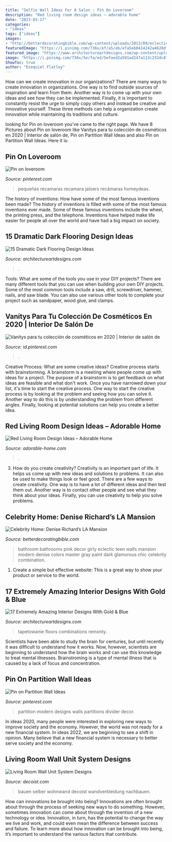 ```yaml
---
title: "Selfie Wall Ideas For A Salon : Pin On Loveroom"
description: "Red living room design ideas – adorable home"
date: "2023-03-17"
categories:
- "ideas"
tags: ["ideas"]
images:
- "http://betterdecoratingbible.com/wp-content/uploads/2013/09/eclectic-bathroom.jpg"
featuredImage: "https://i.pinimg.com/736x/ef/a5/eb/efa5eb8414242a4828dff217316ebadd.jpg"
featured_image: "https://www.architectureartdesigns.com/wp-content/uploads/2016/03/9-24.jpg"
image: "https://i.pinimg.com/736x/5e/fa/ed/5efaed2a591ad247a113c232dc87b9e2.jpg"
ShowToc: true
author: "Ezequiel Flatley"
---
```



How can we create innovation in our organizations?
There are many ways to create innovation in organizations. One way is to find outside sources of inspiration and learn from them. Another way is to come up with your own ideas and see how they can be implemented. Finally, it is important to constantly resist the urge to simply copy others and instead be creative and innovative yourself. These three methods can help a organization create innovation while maintaining its traditions and culture.

	

		
looking for Pin on loveroom you've came to the right page. We have 8 Pictures about Pin on loveroom like Vanitys para tu colección de cosméticos en 2020 | Interior de salón de, Pin on Partition Wall Ideas and also Pin on Partition Wall Ideas. Here it is:
		
    
## Pin On Loveroom

<img loading=lazy src="https://i.pinimg.com/736x/b4/39/ff/b439ffba2513a14a615d3c751b3577bf.jpg" onerror="this.onerror=null;this.src='https://tse2.mm.bing.net/th?id=OIP.AqKc5x_WyOCjBFHT5WvwWwHaLG&amp;pid=15.1';" alt="Pin on loveroom">

_Source: pinterest.com_

>pequeñas recamaras recamara jaloers recámaras homeydeas. 

	

The history of inventions: How have some of the most famous inventions been made?
The history of inventions is filled with some of the most famous inventions ever made. Some of these famous inventions include the wheel, the printing press, and the telephone. Inventions have helped make life easier for people all over the world and have had a big impact on society.

    
## 15 Dramatic Dark Flooring Design Ideas

<img loading=lazy src="https://www.architectureartdesigns.com/wp-content/uploads/2015/03/141-1024x682.jpg" onerror="this.onerror=null;this.src='https://tse1.mm.bing.net/th?id=OIP.utPgSFx_97c3IAFpYt37SgHaE7&amp;pid=15.1';" alt="15 Dramatic Dark Flooring Design Ideas">

_Source: architectureartdesigns.com_

>. 

	

Tools: What are some of the tools you use in your DIY projects?
There are many different tools that you can use when building your own DIY projects. Some of the most common tools include a saw, drill, screwdriver, hammer, nails, and saw blade. You can also use various other tools to complete your project such as sandpaper, wood glue, and clamps.

    
## Vanitys Para Tu Colección De Cosméticos En 2020 | Interior De Salón De

<img loading=lazy src="https://i.pinimg.com/736x/5e/fa/ed/5efaed2a591ad247a113c232dc87b9e2.jpg" onerror="this.onerror=null;this.src='https://tse3.mm.bing.net/th?id=OIP.5Gf9xV_p_-TSp_IJYY1QKQHaLH&amp;pid=15.1';" alt="Vanitys para tu colección de cosméticos en 2020 | Interior de salón de">

_Source: id.pinterest.com_

>. 

	

Creative Process: What are some creative ideas?
Creative process starts with brainstorming. A brainstorm is a meeting where people come up with ideas for a project. The purpose of a brainstorm is to get feedback on what ideas are feasible and what don't work. Once you have narrowed down your list, it's time to start the creative process.
One way to start the creative process is by looking at the problem and seeing how you can solve it. Another way to do this is by understanding the problem from different angles. Finally, looking at potential solutions can help you create a better idea.

    
## Red Living Room Design Ideas – Adorable Home

<img loading=lazy src="https://adorable-home.com/wp-content/gallery/red-living-room-design-ideas/red-living-room-design-ideas-12.jpg" onerror="this.onerror=null;this.src='https://tse1.mm.bing.net/th?id=OIP.vuUFpUsg1a1YP0nbUBBe5wHaJ3&amp;pid=15.1';" alt="Red Living Room Design Ideas – Adorable Home">

_Source: adorable-home.com_

>. 

	

3. How do you create creativity?
Creativity is an important part of life. It helps us come up with new ideas and solutions to problems. It can also be used to make things look or feel good. There are a few ways to create creativity. One way is to have a lot of different ideas and then test them out. Another way is to contact other people and see what they think about your ideas. Finally, you can use creativity to help you solve problems.

    
## Celebrity Home: Denise Richard’s LA Mansion

<img loading=lazy src="http://betterdecoratingbible.com/wp-content/uploads/2013/09/eclectic-bathroom.jpg" onerror="this.onerror=null;this.src='https://tse4.mm.bing.net/th?id=OIP.Cdw6ZEgze2AftlxzAytQ5AHaLH&amp;pid=15.1';" alt="Celebrity Home: Denise Richard’s LA Mansion">

_Source: betterdecoratingbible.com_

>bathroom bathrooms pink decor girly eclectic teen walls mansion modern denise colors master gray paint dark glamorous chic celebrity combination. 

	

1. Create a simple but effective website: This is a great way to show your product or service to the world.

    
## 17 Extremely Amazing Interior Designs With Gold &amp; Blue

<img loading=lazy src="https://www.architectureartdesigns.com/wp-content/uploads/2016/03/9-24.jpg" onerror="this.onerror=null;this.src='https://tse2.mm.bing.net/th?id=OIP.EFrq-74LuyUQOVhcjwz92QHaFj&amp;pid=15.1';" alt="17 Extremely Amazing Interior Designs With Gold &amp; Blue">

_Source: architectureartdesigns.com_

>tapetowanie floors combinations remonty. 

	

Scientists have been able to study the brain for centuries, but until recently it was difficult to understand how it works. Now, however, scientists are beginning to understand how the brain works and can use this knowledge to treat mental illnesses. Brainstroming is a type of mental illness that is caused by a lack of focus and concentration.

    
## Pin On Partition Wall Ideas

<img loading=lazy src="https://i.pinimg.com/736x/ef/a5/eb/efa5eb8414242a4828dff217316ebadd.jpg" onerror="this.onerror=null;this.src='https://tse4.mm.bing.net/th?id=OIP.OYLxFqDWTQnmvcdbbAr5qgHaJ3&amp;pid=15.1';" alt="Pin on Partition Wall Ideas">

_Source: pinterest.com_

>partition modern designs walls partitions divider decor. 

	

In ideas 2020, many people were interested in exploring new ways to improve society and the economy. However, the world was not ready for a new financial system. In ideas 2022, we are beginning to see a shift in opinion. Many believe that a new financial system is necessary to better serve society and the economy.

    
## Living Room Wall Unit System Designs

<img loading=lazy src="https://cdn.decoist.com/wp-content/uploads/2014/05/Sleek-wall-mounted-shelves-and-closed-cabinets-make-up-the-living-room-wall-unit.jpg" onerror="this.onerror=null;this.src='https://tse2.mm.bing.net/th?id=OIP.qWMwSuo4cClJ-1qFO8BP-gHaJn&amp;pid=15.1';" alt="Living Room Wall Unit System Designs">

_Source: decoist.com_

>bauen selber wohnwand decoist wandverkleidung nachbauen. 

	

How can innovations be brought into being?
Innovations are often brought about through the process of seeking new ways to do something. However, sometimes innovation can come about through the invention of a new technology or idea. Innovation, in turn, has the potential to change the way we live and work, and could even mean the difference between success and failure. To learn more about how innovation can be brought into being, it’s important to understand the various factors that contribute.

